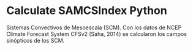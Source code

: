 # Calculate SAMCSIndex Python
Sistemas Convectivos de Mesoescala (SCM). Con los datos de NCEP Climate Forecast System CFSv2 (Saha, 2014) se calcularon los campos sinópticos de los SCM.
